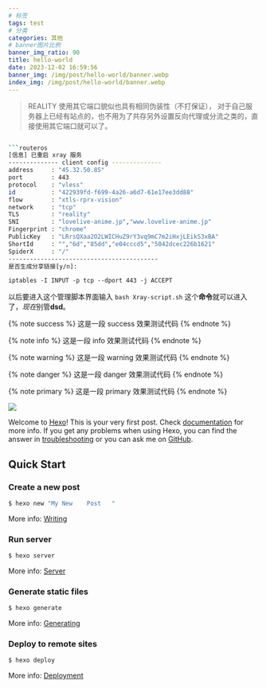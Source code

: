```yaml
---
# 标签
tags: test
# 分类
categories: 其他
# banner图片比例
banner_img_ratio: 90
title: hello-world
date: 2023-12-02 16:59:56
banner_img: /img/post/hello-world/banner.webp
index_img: /img/post/hello-world/banner.webp
---
```


> REALITY 使用其它端口貌似也具有相同伪装性（不打保证）， 对于自己服务器上已经有站点的，也不用为了共存另外设置反向代理或分流之类的，直接使用其它端口就可以了。

````bash

```routeros
[信息] 已重启 xray 服务
-------------- client config --------------
address     : "45.32.50.85"
port        : 443
protocol    : "vless"
id          : "422939fd-f699-4a26-a6d7-61e17ee3dd88"
flow        : "xtls-rprx-vision"
network     : "tcp"
TLS         : "reality"
SNI         : "lovelive-anime.jp","www.lovelive-anime.jp"
Fingerprint : "chrome"
PublicKey   : "LRrsQXaa2O2LWICHuZ9rY3vq9mC7m2iHxjLEikS3xBA"
ShortId     : "","6d","85dd","e04cccd5","5042dcec226b1621"
SpiderX     : "/"
------------------------------------------
是否生成分享链接[y/n]:
````

<!-- 块引用 -->

```css
iptables -I INPUT -p tcp --dport 443 -j ACCEPT
```

以后要进入这个管理脚本界面输入 `bash Xray-script.sh` 这个**命令**就可以进入了，*现在*别管**dsd**。

{%  note  success  %}
这是一段 success 效果测试代码
{%  endnote %}

{%  note  info  %}
这是一段 info 效果测试代码
{%  endnote %}

{%  note  warning  %}
这是一段 warning 效果测试代码
{%  endnote %}

{%  note  danger  %}
这是一段 danger 效果测试代码
{%  endnote %}

{%  note  primary  %}
这是一段 primary 效果测试代码
{%  endnote %}

![](https://i0.wp.com/www.additudemag.com/wp-content/uploads/2016/11/78_8_Diagnose_Kids_Autism-Misdiagnosis_Slideshow_78_girl-father-playroom_ts_83480810.jpg)

Welcome to [Hexo](https://hexo.io/)! This is your very first post. Check [documentation](https://hexo.io/docs/) for more info. If you get any problems when using Hexo, you can find the answer in [troubleshooting](https://hexo.io/docs/troubleshooting.html) or you can ask me on [GitHub](https://github.com/hexojs/hexo/issues).

## Quick Start

### Create a new post

```bash
$ hexo new "My New    Post   "
```

More info: [Writing](https://hexo.io/docs/writing.html)

### Run server

```bash
$ hexo server
```

More info: [Server](https://hexo.io/docs/server.html)

### Generate static files

```bash
$ hexo generate
```

More info: [Generating](https://hexo.io/docs/generating.html)

### Deploy to remote sites

```bash
$ hexo deploy
```

More info: [Deployment](https://hexo.io/docs/one-command-deployment.html)
